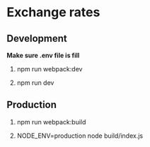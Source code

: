 # Exchange rates

## Development

**Make sure .env file is fill**

1. npm run webpack:dev

2. npm run dev

## Production

1. npm run webpack:build

2. NODE_ENV=production node build/index.js
